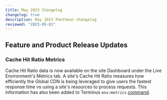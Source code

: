```yaml
---
title: May 2023 Changelog
changelog: true
description: May 2023 Pantheon changelog
reviewed: "2023-05-01"
---
```


## Feature and Product Release Updates

### Cache Hit Ratio Metrics

Cache Hit Ratio data is now available on the site Dashboard under the Live Environment's Metrics tab. A site's Cache Hit Ratio measures how efficiently the Global CDN is being leveraged to give users the fastest response time vs using a site's resources to process requests. This information has also been added to Terminus `env:metrics` [command](/terminus/commands/env-metrics).
